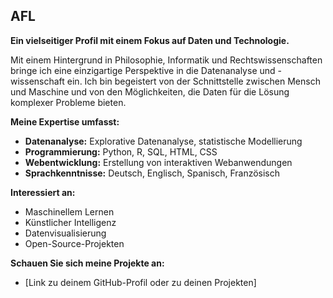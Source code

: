 ## AFL

**Ein vielseitiger Profil mit einem Fokus auf Daten und Technologie.**

Mit einem Hintergrund in Philosophie, Informatik und Rechtswissenschaften bringe ich eine einzigartige Perspektive in die Datenanalyse und -wissenschaft ein. Ich bin begeistert von der Schnittstelle zwischen Mensch und Maschine und von den Möglichkeiten, die Daten für die Lösung komplexer Probleme bieten.

**Meine Expertise umfasst:**
* **Datenanalyse:** Explorative Datenanalyse, statistische Modellierung
* **Programmierung:** Python, R, SQL, HTML, CSS
* **Webentwicklung:** Erstellung von interaktiven Webanwendungen
* **Sprachkenntnisse:** Deutsch, Englisch, Spanisch, Französisch

**Interessiert an:**
* Maschinellem Lernen
* Künstlicher Intelligenz
* Datenvisualisierung
* Open-Source-Projekten

**Schauen Sie sich meine Projekte an:**
* [Link zu deinem GitHub-Profil oder zu deinen Projekten]
